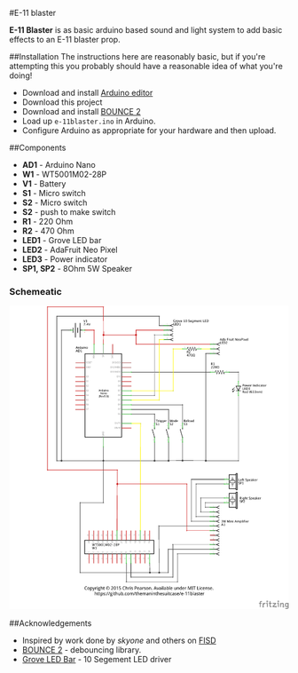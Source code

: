 #E-11 blaster

**E-11 Blaster** is as basic arduino based sound and light system to add basic
effects to an E-11 blaster prop.

##Installation
The instructions here are reasonably basic, but if you're attempting this you
probably should have a reasonable idea of what you're doing!
 * Download and install [Arduino editor](http://www.arduino.cc/en/Main/Software)
 * Download this project
 * Download and install [BOUNCE 2](https://github.com/thomasfredericks/Bounce2)
 * Load up `e-11blaster.ino` in Arduino.
 * Configure Arduino as appropriate for your hardware and then upload.

##Components
  * **AD1** - Arduino Nano
  * **W1** - WT5001M02-28P
  * **V1** - Battery
  * **S1** - Micro switch
  * **S2** - Micro switch
  * **S2** - push to make switch
  * **R1** - 220 Ohm
  * **R2** - 470 Ohm
  * **LED1** - Grove LED bar
  * **LED2** - AdaFruit Neo Pixel
  * **LED3** - Power indicator
  * **SP1, SP2** - 8Ohm 5W Speaker

### Schemeatic
![Schemeatic](/Docs/e-11blaster_schem.png)

##Acknowledgements
 * Inspired by work done by *skyone* and others on [FISD](http://http://www.whitearmor.net)
 * [BOUNCE 2](https://github.com/thomasfredericks/Bounce2) - debouncing library.
 * [Grove LED Bar](https://github.com/Seeed-Studio/Grove_LED_Bar) - 10 Segement LED driver
